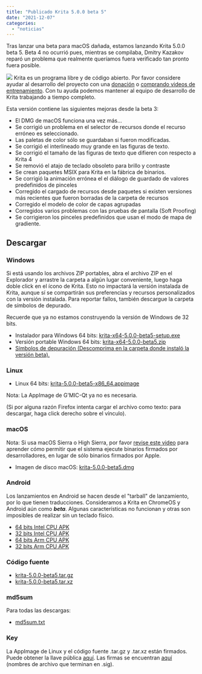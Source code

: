 ```yaml
---
title: "Publicado Krita 5.0.0 beta 5"
date: "2021-12-07"
categories: 
  - "noticias"
---
```


Tras lanzar una beta para macOS dañada, estamos lanzando Krita 5.0.0 beta 5. Beta 4 no ocurrió pues, mientras se compilaba, Dmitry Kazakov reparó un problema que realmente queríamos fuera verificado tan pronto fuera posible.

![](/images/posts/2021/2021-11-16_kiki-piggy-bank_krita5.png) Krita es un programa libre y de código abierto. Por favor considere ayudar al desarrollo del proyecto con una [donación](https://fund.krita.org) o [comprando videos de entrenamiento](https://krita.org/en/shop/). Con tu ayuda podemos mantener al equipo de desarrollo de Krita trabajando a tiempo completo.

Esta versión contiene las siguientes mejoras desde la beta 3:

- El DMG de macOS funciona una vez más...
- Se corrigió un problema en el selector de recursos donde el recurso erróneo es seleccionado.
- Las paletas de color sólo se guardaban si fueron modificadas.
- Se corrigió el interlineado muy grande en las figuras de texto.
- Se corrigió el tamaño de las figuras de texto que difieren con respecto a Krita 4
- Se removió el atajo de teclado obsoleto para brillo y contraste
- Se crean paquetes MSIX para Krita en la fábrica de binarios.
- Se corrigió la animación errónea el el diálogo de guardado de valores predefinidos de pinceles
- Corregido el cargado de recursos desde paquetes si existen versiones más recientes que fueron borradas de la carpeta de recursos
- Corregido el modelo de color de capas agrupadas
- Corregidos varios problemas con las pruebas de pantalla (Soft Proofing)
- Se corrigieron los pinceles predefinidos que usan el modo de mapa de gradiente.

## Descargar

### Windows

Si está usando los archivos ZIP portables, abra el archivo ZIP en el Explorador y arrastre la carpeta a algún lugar conveniente, luego haga doble click en el ícono de Krita. Esto no impactará la versión instalada de Krita, aunque sí se compartirán sus preferencias y recursos personalizados con la versión instalada. Para reportar fallos, también descargue la carpeta de símbolos de depurado.

Recuerde que ya no estamos construyendo la versión de Windows de 32 bits.

- Instalador para Windows 64 bits: [krita-x64-5.0.0-beta5-setup.exe](https://download.kde.org/unstable/krita/5.0.0-beta5/krita-x64-5.0.0-beta5-setup.exe)
- Versión portable Windows 64 bits: [krita-x64-5.0.0-beta5.zip](https://download.kde.org/unstable/krita/5.0.0-beta5/krita-x64-5.0.0-beta5.zip)
- [Símbolos de depuración (Descomprima en la carpeta donde instaló la versión beta).](https://download.kde.org/unstable/krita/5.0.0-beta5/krita-x64-5.0.0-beta5-dbg.zip)

### Linux

- Linux 64 bits: [krita-5.0.0-beta5-x86_64.appimage](https://download.kde.org/unstable/krita/5.0.0-beta5/krita-5.0.0-beta5-x86_64.appimage)

Nota: La AppImage de G'MIC-Qt ya no es necesaria.

(Si por alguna razón Firefox intenta cargar el archivo como texto: para descargar, haga click derecho sobre el vínculo).

### macOS

Nota: Si usa macOS Sierra o High Sierra, por favor [revise este video](https://www.youtube.com/watch?v=3py0kgq95Hk) para aprender cómo permitir que el sistema ejecute binarios firmados por desarrolladores, en lugar de sólo binarios firmados por Apple.

- Imagen de disco macOS: [krita-5.0.0-beta5.dmg](https://download.kde.org/unstable/krita/5.0.0-beta5/krita-5.0.0-beta5.dmg)

### Android

Los lanzamientos en Android se hacen desde el "tarball" de lanzamiento, por lo que tienen traducciones. Consideramos a Krita en ChromeOS y Android aún como **_beta_**. Algunas características no funcionan y otras son imposibles de realizar sin un teclado físico.

- [64 bits Intel CPU APK](https://download.kde.org/unstable/krita/5.0.0-beta5/krita-x86_64-5.0.0-beta5-release-signed.apk)
- [32 bits Intel CPU APK](https://download.kde.org/unstable/krita/5.0.0-beta5/krita-x86-5.0.0-beta5-release-signed.apk)
- [64 bits Arm CPU APK](https://download.kde.org/unstable/krita/5.0.0-beta5/krita-arm64-v8a-5.0.0-beta5-release-signed.apk)
- [32 bits Arm CPU APK](https://download.kde.org/unstable/krita/5.0.0-beta5/krita-armeabi-v7a-5.0.0-beta5-release-signed.apk)

### Código fuente

- [krita-5.0.0-beta5.tar.gz](https://download.kde.org/unstable/krita/5.0.0-beta5/krita-5.0.0-beta5.tar.gz)
- [krita-5.0.0-beta5.tar.xz](https://download.kde.org/unstable/krita/5.0.0-beta5/krita-5.0.0-beta5.tar.xz)

### md5sum

Para todas las descargas:

- [md5sum.txt](https://download.kde.org/unstable/krita/5.0.0-beta5/md5sum.txt)

### Key

La AppImage de Linux y el código fuente .tar.gz y .tar.xz están firmados. Puede obtener la llave pública [aquí](https://files.kde.org/krita/4DA79EDA231C852B). Las firmas se encuentran [aquí](https://download.kde.org/unstable/krita/5.0.0-beta5/) (nombres de archivo que terminan en .sig).
